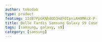 ```yaml
---
author: tokodab
type: product
featimg: 1IdB7PpGKNh8OD3HAFOIpniAH0MKcX-P-
title: Belle Tardis Samsung Galaxy S9 Case
tags: [samsung, galaxy, s9]
category: [samsung]
---
```

